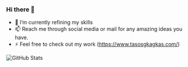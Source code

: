 ### Hi there 👋

- 🌱 I’m currently refining my skills
- 📫 Reach me through social media or mail for any amazing ideas you have.
- ⚡ Feel free to check out my work (https://www.tasosgkagkas.com/) 

![GitHub Stats](https://github-readme-stats.vercel.app/api?username=tasos12&theme=tokyonight)
